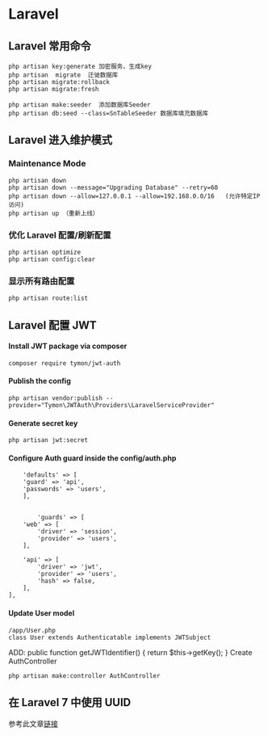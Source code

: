 # Laravel


## Laravel 常用命令

    php artisan key:generate 加密服务，生成key
    php artisan  migrate  迁徙数据库
    php artisan migrate:rollback
    php artisan migrate:fresh

    php artisan make:seeder  添加数据库Seeder
    php artisan db:seed --class=SnTableSeeder 数据库填充数据库


## Laravel  进入维护模式

### Maintenance Mode

    php artisan down
    php artisan down --message="Upgrading Database" --retry=60
    php artisan down --allow=127.0.0.1 --allow=192.168.0.0/16   (允许特定IP访问)
    php artisan up （重新上线）
### 优化 Laravel 配置/刷新配置


    php artisan optimize
    php artisan config:clear

### 显示所有路由配置

    php artisan route:list    

## Laravel 配置 JWT

#### Install JWT package via composer
    composer require tymon/jwt-auth
#### Publish the config
    php artisan vendor:publish --provider="Tymon\JWTAuth\Providers\LaravelServiceProvider"
#### Generate secret key
    php artisan jwt:secret


#### Configure Auth guard inside the config/auth.php
        
        'defaults' => [
        'guard' => 'api',
        'passwords' => 'users',
        ],


            'guards' => [
        'web' => [
            'driver' => 'session',
            'provider' => 'users',
        ],

        'api' => [
            'driver' => 'jwt',
            'provider' => 'users',
            'hash' => false,
        ],
    ],
#### Update User model

    /app/User.php
    class User extends Authenticatable implements JWTSubject

ADD:
    public function getJWTIdentifier()
    {
        return $this->getKey();
    }
Create AuthController

    php artisan make:controller AuthController

## 在 Laravel 7 中使用 UUID

参考此文章[链接](https://learnku.com/laravel/t/44937)